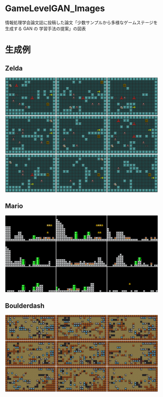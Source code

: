 # GameLevelGAN_Images
情報処理学会論文誌に投稿した論文「少数サンプルから多様なゲームステージを生成する GAN の 学習手法の提案」の図表

# 生成例
## Zelda
![zelda_image](generated_zelda_playable.png)
## Mario
![mario_image](generated_mario_playable.png)
## Boulderdash
![boulderdash_image](generated_boulderdash_playable.png)
